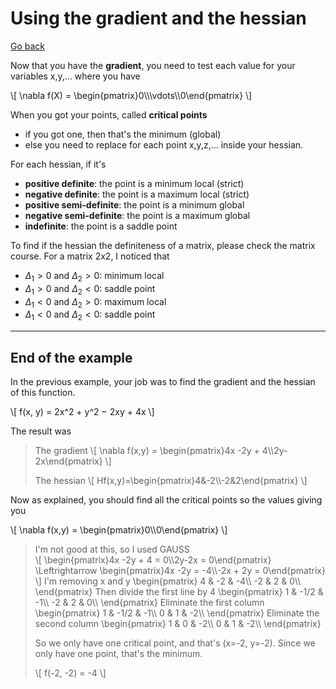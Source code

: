 # Using the gradient and the hessian

[Go back](..)

Now that you have the **gradient**, you need to test each value for your variables x,y,... where you have

<p>
\[ \nabla f(X) = \begin{pmatrix}0\\\vdots\\0\end{pmatrix} \] 
</p>

When you got your points, called **critical points**

* if you got one, then that's the minimum (global)
* else you need to replace for each point x,y,z,... inside your hessian. 

For each hessian, if it's

* **positive definite**: the point is a minimum local (strict)
* **negative definite**: the point is a maximum local (strict)
* **positive semi-definite**: the point is a minimum global
* **negative semi-definite**: the point is a maximum global
* **indefinite**: the point is a saddle point

To find if the hessian the definiteness of a matrix, please check the matrix course. For a matrix 2x2, I noticed that

* $\Delta_{1} \gt 0 \text{ and } \Delta_{2} \gt 0$: minimum local
* $\Delta_{1} \gt 0 \text{ and } \Delta_{2} \lt 0$: saddle point
* $\Delta_{1} \lt 0 \text{ and } \Delta_{2} \gt 0$: maximum local
* $\Delta_{1} \lt 0 \text{ and } \Delta_{2} \lt 0$: saddle point

<hr class="sr">

## End of the example

In the previous example, your job was to find the gradient and the hessian of this function.

<p>
\[
f(x, y) = 2x^2 + y^2 − 2xy + 4x
\]
</p>

The result was

<blockquote class="spoiler">
<p>The gradient
\[ \nabla f(x,y) = \begin{pmatrix}4x -2y + 4\\2y-2x\end{pmatrix} \] </p>

<p>The hessian
\[ Hf(x,y)=\begin{pmatrix}4&-2\\-2&2\end{pmatrix} \]
</p>
</blockquote>

Now as explained, you should find all the critical points so the values giving you 

<p>
\[ \nabla f(x,y) = \begin{pmatrix}0\\0\end{pmatrix} \] 
</p>

<blockquote class="spoiler">
I'm not good at this, so I used GAUSS
<div class="overflow-auto mathjax_process">
\[
\begin{pmatrix}4x -2y + 4 = 0\\2y-2x = 0\end{pmatrix}
\Leftrightarrow
\begin{pmatrix}4x -2y = -4\\-2x + 2y = 0\end{pmatrix}
\]
I'm removing x and y
\begin{pmatrix}
4 & -2 & -4\\
-2 & 2 & 0\\
\end{pmatrix}
Then divide the first line by 4
\begin{pmatrix}
1 & -1/2 & -1\\
-2 & 2 & 0\\
\end{pmatrix}
Eliminate the first column
\begin{pmatrix}
1 & -1/2 & -1\\
0 & 1 & -2\\
\end{pmatrix}
Eliminate the second column
\begin{pmatrix}
1 & 0 & -2\\
0 & 1 & -2\\
\end{pmatrix}
</div>

So we only have one critical point, and that's (x=-2, y=-2). Since we only have one point, that's the minimum.

<p>
\[
f(-2, -2) = -4
\]
</p>
</blockquote>